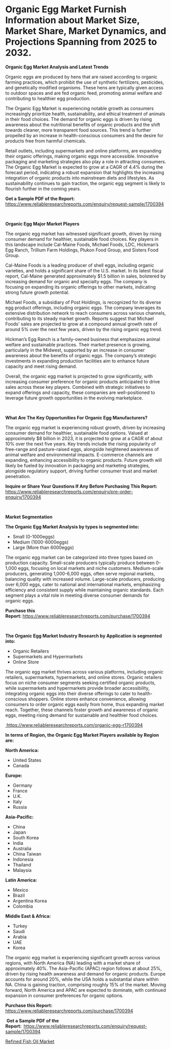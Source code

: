 <p><h1>Organic Egg Market Furnish Information about Market Size, Market Share, Market Dynamics, and Projections Spanning from 2025 to 2032.</h1></p><p><strong>Organic Egg Market Analysis and Latest Trends</strong></p>
<p><p>Organic eggs are produced by hens that are raised according to organic farming practices, which prohibit the use of synthetic fertilizers, pesticides, and genetically modified organisms. These hens are typically given access to outdoor spaces and are fed organic feed, promoting animal welfare and contributing to healthier egg production.</p><p>The Organic Egg Market is experiencing notable growth as consumers increasingly prioritize health, sustainability, and ethical treatment of animals in their food choices. The demand for organic eggs is driven by rising awareness about the nutritional benefits of organic products and the shift towards cleaner, more transparent food sources. This trend is further propelled by an increase in health-conscious consumers and the desire for products free from harmful chemicals.</p><p>Retail outlets, including supermarkets and online platforms, are expanding their organic offerings, making organic eggs more accessible. Innovative packaging and marketing strategies also play a role in attracting consumers. The Organic Egg Market is expected to grow at a CAGR of 4.4% during the forecast period, indicating a robust expansion that highlights the increasing integration of organic products into mainstream diets and lifestyles. As sustainability continues to gain traction, the organic egg segment is likely to flourish further in the coming years.</p></p>
<p><strong>Get a Sample PDF of the Report:&nbsp;</strong> <a href="https://www.reliableresearchreports.com/enquiry/request-sample/1700394?utm_campaign=2338&utm_medium=2&utm_source=Github&utm_content=ia&utm_term=14022025&utm_id=organic-egg">https://www.reliableresearchreports.com/enquiry/request-sample/1700394</a></p>
<p>&nbsp;</p>
<p><strong>Organic Egg Major Market Players</strong></p>
<p><p>The organic egg market has witnessed significant growth, driven by rising consumer demand for healthier, sustainable food choices. Key players in this landscape include Cal-Maine Foods, Michael Foods, LDC, Hickman’s Egg Ranch, Trillium Farm Holdings, Plukon Food Group, and Sisters Food Group.</p><p>Cal-Maine Foods is a leading producer of shell eggs, including organic varieties, and holds a significant share of the U.S. market. In its latest fiscal report, Cal-Maine generated approximately $1.5 billion in sales, bolstered by increasing demand for organic and specialty eggs. The company is focusing on expanding its organic offerings to other markets, indicating strong future growth potential.</p><p>Michael Foods, a subsidiary of Post Holdings, is recognized for its diverse egg product offerings, including organic eggs. The company leverages its extensive distribution network to reach consumers across various channels, contributing to its steady market growth. Reports suggest that Michael Foods' sales are projected to grow at a compound annual growth rate of around 5% over the next few years, driven by the rising organic egg trend.</p><p>Hickman’s Egg Ranch is a family-owned business that emphasizes animal welfare and sustainable practices. Their market presence is growing, particularly in the Midwest, supported by an increase in consumer awareness about the benefits of organic eggs. The company’s strategic investments in expanding production facilities aim to enhance future capacity and meet rising demand.</p><p>Overall, the organic egg market is projected to grow significantly, with increasing consumer preference for organic products anticipated to drive sales across these key players. Combined with strategic initiatives to expand offerings and capacity, these companies are well-positioned to leverage future growth opportunities in the evolving marketplace.</p></p>
<p>&nbsp;</p>
<p><strong>What Are The Key Opportunities For Organic Egg Manufacturers?</strong></p>
<p><p>The organic egg market is experiencing robust growth, driven by increasing consumer demand for healthier, sustainable food options. Valued at approximately $8 billion in 2023, it is projected to grow at a CAGR of about 10% over the next five years. Key trends include the rising popularity of free-range and pasture-raised eggs, alongside heightened awareness of animal welfare and environmental impacts. E-commerce channels are expanding, enhancing accessibility to organic products. Future growth will likely be fueled by innovation in packaging and marketing strategies, alongside regulatory support, driving further consumer trust and market penetration.</p></p>
<p><strong>Inquire or Share Your Questions If Any Before Purchasing This Report:</strong> <a href="https://www.reliableresearchreports.com/enquiry/pre-order-enquiry/1700394?utm_campaign=2338&utm_medium=2&utm_source=Github&utm_content=ia&utm_term=14022025&utm_id=organic-egg">https://www.reliableresearchreports.com/enquiry/pre-order-enquiry/1700394</a></p>
<p>&nbsp;</p>
<p><strong>Market Segmentation</strong></p>
<p><strong>The Organic Egg Market Analysis by types is segmented into:</strong></p>
<p><ul><li>Small (0-1000eggs)</li><li>Medium (1000-6000eggs)</li><li>Large (More than 6000eggs)</li></ul></p>
<p><p>The organic egg market can be categorized into three types based on production capacity. Small-scale producers typically produce between 0-1,000 eggs, focusing on local markets and niche customers. Medium-scale producers, generating 1,000-6,000 eggs, often serve regional markets, balancing quality with increased volume. Large-scale producers, producing over 6,000 eggs, cater to national and international markets, emphasizing efficiency and consistent supply while maintaining organic standards. Each segment plays a vital role in meeting diverse consumer demands for organic eggs.</p></p>
<p><strong>Purchase this Report:&nbsp;</strong><a href="https://www.reliableresearchreports.com/purchase/1700394?utm_campaign=2338&utm_medium=2&utm_source=Github&utm_content=ia&utm_term=14022025&utm_id=organic-egg">https://www.reliableresearchreports.com/purchase/1700394</a></p>
<p>&nbsp;</p>
<p><strong>The Organic Egg Market Industry Research by Application is segmented into:</strong></p>
<p><ul><li>Organic Retailers</li><li>Supermarkets and Hypermarkets</li><li>Online Store</li></ul></p>
<p><p>The organic egg market thrives across various platforms, including organic retailers, supermarkets, hypermarkets, and online stores. Organic retailers focus on niche consumer segments seeking certified organic products, while supermarkets and hypermarkets provide broader accessibility, integrating organic eggs into their diverse offerings to cater to health-conscious shoppers. Online stores enhance convenience, allowing consumers to order organic eggs easily from home, thus expanding market reach. Together, these channels foster growth and awareness of organic eggs, meeting rising demand for sustainable and healthier food choices.</p></p>
<p><a href="https://www.reliableresearchreports.com/organic-egg-r1700394?utm_campaign=2338&utm_medium=2&utm_source=Github&utm_content=ia&utm_term=14022025&utm_id=organic-egg">&nbsp;https://www.reliableresearchreports.com/organic-egg-r1700394</a></p>
<p><strong>In terms of Region, the Organic Egg Market Players available by Region are:</strong></p>
<p>
    <p> <strong> North America: </strong>
        <ul>
            <li>United States</li>
            <li>Canada</li>
        </ul>
        </p> 
    <p> <strong> Europe: </strong>
        <ul>
            <li>Germany</li>
            <li>France</li>
            <li>U.K.</li>
            <li>Italy</li>
            <li>Russia</li>
        </ul>
        </p> 
    <p> <strong> Asia-Pacific: </strong>
        <ul>
            <li>China</li>
            <li>Japan</li>
            <li>South Korea</li>
            <li>India</li>
            <li>Australia</li>
            <li>China Taiwan</li>
            <li>Indonesia</li>
            <li>Thailand</li>
            <li>Malaysia</li>
        </ul>
        </p> 
    <p> <strong> Latin America: </strong>
        <ul>
            <li>Mexico</li>
            <li>Brazil</li>
            <li>Argentina Korea</li>
            <li>Colombia</li>
        </ul>
        </p> 
    <p> <strong> Middle East & Africa: </strong>
        <ul>
            <li>Turkey</li>
            <li>Saudi</li>
            <li>Arabia</li>
            <li>UAE</li>
            <li>Korea</li>
        </ul>
    </p>
    </p>
<p><p>The organic egg market is experiencing significant growth across various regions, with North America (NA) leading with a market share of approximately 40%. The Asia-Pacific (APAC) region follows at about 25%, driven by rising health awareness and demand for organic products. Europe accounts for around 20%, while the USA holds a substantial share within NA. China is gaining traction, comprising roughly 15% of the market. Moving forward, North America and APAC are expected to dominate, with continued expansion in consumer preferences for organic options.</p></p>
<p><strong>Purchase this Report: </strong><a href="https://www.reliableresearchreports.com/purchase/1700394?utm_campaign=2338&utm_medium=2&utm_source=Github&utm_content=ia&utm_term=14022025&utm_id=organic-egg">https://www.reliableresearchreports.com/purchase/1700394</a></p>
<p>&nbsp;<strong>Get a Sample PDF of the Report:&nbsp;&nbsp;</strong><a href="https://www.reliableresearchreports.com/enquiry/request-sample/1700394?utm_campaign=2338&utm_medium=2&utm_source=Github&utm_content=ia&utm_term=14022025&utm_id=organic-egg">https://www.reliableresearchreports.com/enquiry/request-sample/1700394</a></p>
<p><strong></strong></p>
<p><p><a href="https://github.com/donnettaletizia/Market-Research-Report-List-1/blob/main/refined-fish-oil-market.md?utm_campaign=2338&utm_medium=2&utm_source=Github&utm_content=ia&utm_term=14022025&utm_id=organic-egg">Refined Fish Oil Market</a></p></p>